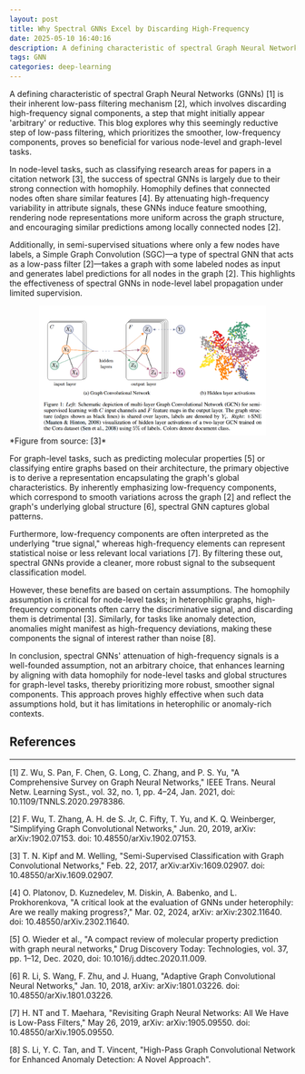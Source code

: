 ```yaml
---
layout: post
title: Why Spectral GNNs Excel by Discarding High-Frequency
date: 2025-05-10 16:40:16
description: A defining characteristic of spectral Graph Neural Networks (GNNs) is their inherent low-pass filtering mechanism, which involves discarding high-frequency signal components, a step that might initially appear 'arbitrary' or reductive. This blog explores why this seemingly reductive step of low-pass filtering, which prioritizes the smoother, low-frequency components, proves so beneficial for various node-level and graph-level tasks.
tags: GNN
categories: deep-learning
---
```


A defining characteristic of spectral Graph Neural Networks (GNNs) [1] is their inherent low-pass filtering mechanism [2], which involves discarding high-frequency signal components, a step that might initially appear 'arbitrary' or reductive. This blog explores why this seemingly reductive step of low-pass filtering, which prioritizes the smoother, low-frequency components, proves so beneficial for various node-level and graph-level tasks.

In node-level tasks, such as classifying research areas for papers in a citation network [3], the success of spectral GNNs is largely due to their strong connection with homophily. Homophily defines that connected nodes often share similar features [4]. By attenuating high-frequency variability in attribute signals, these GNNs induce feature smoothing, rendering node representations more uniform across the graph structure, and encouraging similar predictions among locally connected nodes [2]. 

Additionally, in semi-supervised situations where only a few nodes have labels, a Simple Graph Convolution (SGC)—a type of spectral GNN that acts as a low-pass filter [2]—takes a graph with some labeled nodes as input and generates label predictions for all nodes in the graph [2]. This highlights the effectiveness of spectral GNNs in node-level label propagation under limited supervision.

<img src="/assets/blog/lf/semi-hidden-layer.png" alt="Semi-supervised classification with GCNs - hidden layer architecture" style="max-width:400px; height:auto; display:block; margin:auto;">
*Figure from source: [3]*

For graph-level tasks, such as predicting molecular properties [5] or classifying entire graphs based on their architecture, the primary objective is to derive a representation encapsulating the graph's global characteristics. By inherently emphasizing low-frequency components, which correspond to smooth variations across the graph [2] and reflect the graph's underlying global structure [6], spectral GNN captures global patterns. 

Furthermore, low-frequency components are often interpreted as the underlying "true signal," whereas high-frequency elements can represent statistical noise or less relevant local variations [7]. By filtering these out, spectral GNNs provide a cleaner, more robust signal to the subsequent classification model.

However, these benefits are based on certain assumptions. The homophily assumption is critical for node-level tasks; in heterophilic graphs, high-frequency components often carry the discriminative signal, and discarding them is detrimental [3]. Similarly, for tasks like anomaly detection, anomalies might manifest as high-frequency deviations, making these components the signal of interest rather than noise [8].

In conclusion, spectral GNNs' attenuation of high-frequency signals is a well-founded assumption, not an arbitrary choice, that enhances learning by aligning with data homophily for node-level tasks and global structures for graph-level tasks, thereby prioritizing more robust, smoother signal components. This approach proves highly effective when such data assumptions hold, but it has limitations in heterophilic or anomaly-rich contexts.

## References
---
[1] Z. Wu, S. Pan, F. Chen, G. Long, C. Zhang, and P. S. Yu, "A Comprehensive Survey on Graph Neural Networks," IEEE Trans. Neural Netw. Learning Syst., vol. 32, no. 1, pp. 4–24, Jan. 2021, doi: 10.1109/TNNLS.2020.2978386.

[2] F. Wu, T. Zhang, A. H. de S. Jr, C. Fifty, T. Yu, and K. Q. Weinberger, "Simplifying Graph Convolutional Networks," Jun. 20, 2019, arXiv: arXiv:1902.07153. doi: 10.48550/arXiv.1902.07153.

[3] T. N. Kipf and M. Welling, "Semi-Supervised Classification with Graph Convolutional Networks," Feb. 22, 2017, arXiv:arXiv:1609.02907. doi: 10.48550/arXiv.1609.02907.

[4] O. Platonov, D. Kuznedelev, M. Diskin, A. Babenko, and L. Prokhorenkova, "A critical look at the evaluation of GNNs under heterophily: Are we really making progress?," Mar. 02, 2024, arXiv: arXiv:2302.11640. doi: 10.48550/arXiv.2302.11640.

[5] O. Wieder et al., "A compact review of molecular property prediction with graph neural networks," Drug Discovery Today: Technologies, vol. 37, pp. 1–12, Dec. 2020, doi: 10.1016/j.ddtec.2020.11.009.

[6] R. Li, S. Wang, F. Zhu, and J. Huang, "Adaptive Graph Convolutional Neural Networks," Jan. 10, 2018, arXiv: arXiv:1801.03226. doi: 10.48550/arXiv.1801.03226.

[7] H. NT and T. Maehara, "Revisiting Graph Neural Networks: All We Have is Low-Pass Filters," May 26, 2019, arXiv: arXiv:1905.09550. doi: 10.48550/arXiv.1905.09550.

[8] S. Li, Y. C. Tan, and T. Vincent, "High-Pass Graph Convolutional Network for Enhanced Anomaly Detection: A Novel Approach".